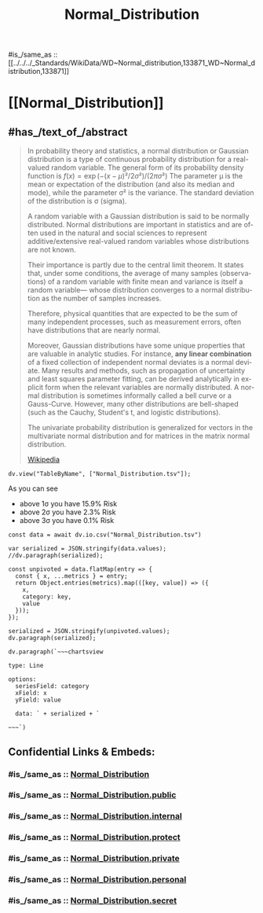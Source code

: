 ﻿---
aliases:
- Normal_Distribution
- 
confidential: private
cssclasses: "private note"
draft: true
expiryDate: 
has_id_wikidata: Q133871
has_Template:
- Extract~Note~Template
has_time_started: 2024-12-15
isDeleted: false
isReadOnly: false
keywords: Normal_Distribution
lang: en
layout: 
license: (c)copyrighted
linkTitle: Normal_Distribution
publish: false
publishDate: 
TableByName:
  Normal_Distribution.tsv:
    columns:
    - x
    - norm_cum
    - norm_dist
    - x_sqr
    headings:
    - x
    - cum%
    - dist%
    - 1-x²
tags:
- Normal_Distribution
- 
title: Normal_Distribution
type: private_note
---

#is_/same_as :: [[../../../_Standards/WikiData/WD~Normal_distribution,133871_WD~Normal_distribution,133871]] 
# [[Normal_Distribution]]


## #has_/text_of_/abstract 

> In probability theory and statistics, a normal distribution or Gaussian distribution is a type of continuous probability distribution for a real-valued random variable. The general form of its probability density function is
> $f(x) = \exp(−(x−μ)²/2σ²)/(2πσ²)$
> The parameter μ is the mean or expectation of the distribution (and also its median and mode), 
> while the parameter σ² is the variance. 
> The standard deviation of the distribution is σ (sigma). 
> 
> A random variable with a Gaussian distribution is said to be normally distributed.
> Normal distributions are important in statistics 
> and are often used in the natural and social sciences 
> to represent additive/extensive real-valued random variables whose distributions are not known. 
> 
> Their importance is partly due to the central limit theorem. 
> It states that, under some conditions, the average of many samples (observations) of a random variable 
> with finite mean and variance is itself a random variable—
> whose distribution converges to a normal distribution as the number of samples increases. 
> 
> Therefore, physical quantities that are expected to be the sum of many independent processes, 
> such as measurement errors, often have distributions that are nearly normal.
> 
> Moreover, Gaussian distributions have some unique properties that are valuable in analytic studies. 
> For instance, __any linear combination__ of a fixed collection of independent normal deviates is a normal deviate. 
> Many results and methods, such as propagation of uncertainty and least squares parameter fitting, 
> can be derived analytically in explicit form when the relevant variables are normally distributed.
> A normal distribution is sometimes informally called a bell curve or a Gauss-Curve. 
> However, many other distributions are bell-shaped (such as the Cauchy, Student's t, and logistic distributions). 
> 
> The univariate probability distribution is generalized for vectors in the multivariate normal distribution 
> and for matrices in the matrix normal distribution.
> 
> [Wikipedia](https://en.wikipedia.org/wiki/Normal%20distribution)


```dataviewjs
dv.view("TableByName", ["Normal_Distribution.tsv"]);
```

As you can see 
- above 1σ you have 15.9% Risk
- above 2σ you have 2.3% Risk 
- above 3σ you have 0.1%  Risk 

```dataviewjs
const data = await dv.io.csv("Normal_Distribution.tsv")

var serialized = JSON.stringify(data.values); 
//dv.paragraph(serialized);

const unpivoted = data.flatMap(entry => {
  const { x, ...metrics } = entry;
  return Object.entries(metrics).map(([key, value]) => ({
    x,
    category: key,
    value
  }));
});

serialized = JSON.stringify(unpivoted.values); 
dv.paragraph(serialized);

dv.paragraph(`~~~chartsview

type: Line

options:
  seriesField: category
  xField: x
  yField: value

  data: ` + serialized + `
  
~~~`) 
```


## Confidential Links & Embeds: 

### #is_/same_as :: [Normal_Distribution](/_Standards/Mathematics/Statistics/Normal_Distribution.md) 

### #is_/same_as :: [Normal_Distribution.public](/_public/Mathematics/Statistics/Normal_Distribution.public.md) 

### #is_/same_as :: [Normal_Distribution.internal](/_internal/Mathematics/Statistics/Normal_Distribution.internal.md) 

### #is_/same_as :: [Normal_Distribution.protect](/_protect/Mathematics/Statistics/Normal_Distribution.protect.md) 

### #is_/same_as :: [Normal_Distribution.private](/_private/Mathematics/Statistics/Normal_Distribution.private.md) 

### #is_/same_as :: [Normal_Distribution.personal](/_personal/Mathematics/Statistics/Normal_Distribution.personal.md) 

### #is_/same_as :: [Normal_Distribution.secret](/_secret/Mathematics/Statistics/Normal_Distribution.secret.md)

